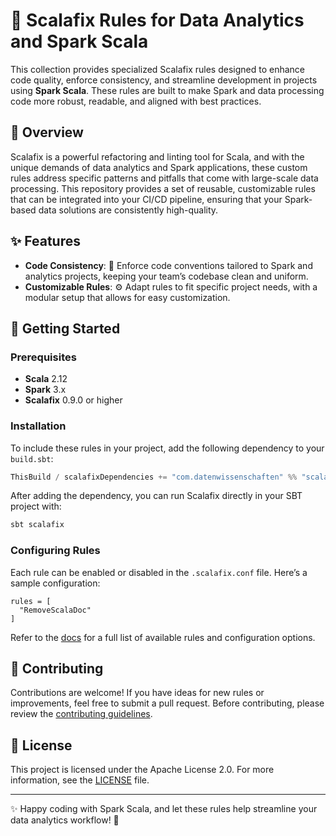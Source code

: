 
# 🚀 Scalafix Rules for Data Analytics and Spark Scala

This collection provides specialized Scalafix rules designed to enhance code quality, enforce consistency, and streamline development in projects using **Spark Scala**. 
These rules are built to make Spark and data processing code more robust, readable, and aligned with best practices.

## 🌟 Overview

Scalafix is a powerful refactoring and linting tool for Scala, and with the unique demands of data analytics and Spark applications, 
these custom rules address specific patterns and pitfalls that come with large-scale data processing. 
This repository provides a set of reusable, customizable rules that can be integrated into your CI/CD pipeline, 
ensuring that your Spark-based data solutions are consistently high-quality.

## ✨ Features

- **Code Consistency**: 📏 Enforce code conventions tailored to Spark and analytics projects, keeping your team’s codebase clean and uniform.
- **Customizable Rules**: ⚙️ Adapt rules to fit specific project needs, with a modular setup that allows for easy customization.

## 🚀 Getting Started

### Prerequisites

- **Scala** 2.12
- **Spark** 3.x
- **Scalafix** 0.9.0 or higher

### Installation

To include these rules in your project, add the following dependency to your `build.sbt`:

```scala
ThisBuild / scalafixDependencies += "com.datenwissenschaften" %% "scalafix-rules" % "<latest>"
```

After adding the dependency, you can run Scalafix directly in your SBT project with:

```bash
sbt scalafix
```

### Configuring Rules

Each rule can be enabled or disabled in the `.scalafix.conf` file. Here’s a sample configuration:

```hocon
rules = [
  "RemoveScalaDoc"
]
```

Refer to the [docs](docs/RULES.md) for a full list of available rules and configuration options.

## 🤝 Contributing

Contributions are welcome! If you have ideas for new rules or improvements, feel free to submit a pull request. Before contributing, please review the [contributing guidelines](CONTRIBUTING.md).

## 📜 License

This project is licensed under the Apache License 2.0. For more information, see the [LICENSE](LICENSE) file.

---

✨ Happy coding with Spark Scala, and let these rules help streamline your data analytics workflow! 🚀
